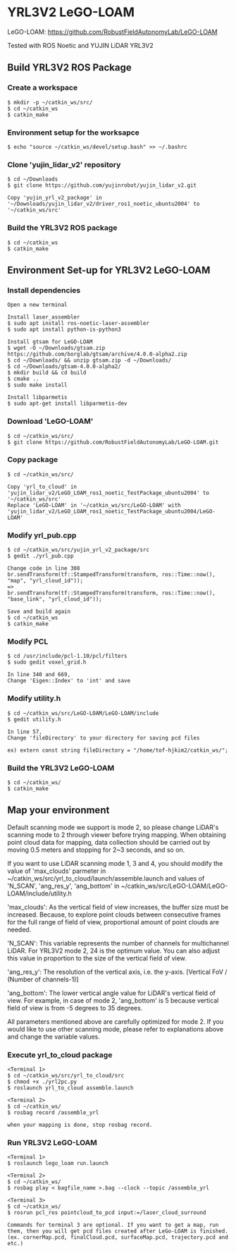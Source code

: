# YRL3V2 LeGO-LOAM
LeGO-LOAM: https://github.com/RobustFieldAutonomyLab/LeGO-LOAM

Tested with ROS Noetic and YUJIN LiDAR YRL3V2

## Build YRL3V2 ROS Package
### Create a workspace
```
$ mkdir -p ~/catkin_ws/src/
$ cd ~/catkin_ws
$ catkin_make
```
### Environment setup for the worksapce
```
$ echo "source ~/catkin_ws/devel/setup.bash" >> ~/.bashrc
```
### Clone 'yujin_lidar_v2' repository
```
$ cd ~/Downloads
$ git clone https://github.com/yujinrobot/yujin_lidar_v2.git

Copy 'yujin_yrl_v2_package' in '~/Downloads/yujin_lidar_v2/driver_ros1_noetic_ubuntu2004' to '~/catkin_ws/src'
```
### Build the YRL3V2 ROS package
``` 
$ cd ~/catkin_ws
$ catkin_make
```

## Environment Set-up for YRL3V2 LeGO-LOAM
### Install dependencies 
```
Open a new terminal 

Install laser_assembler 
$ sudo apt install ros-noetic-laser-assembler
$ sudo apt install python-is-python3

Install gtsam for LeGO-LOAM
$ wget -O ~/Downloads/gtsam.zip https://github.com/borglab/gtsam/archive/4.0.0-alpha2.zip
$ cd ~/Downloads/ && unzip gtsam.zip -d ~/Downloads/
$ cd ~/Downloads/gtsam-4.0.0-alpha2/
$ mkdir build && cd build
$ cmake ..
$ sudo make install 

Install libparmetis
$ sudo apt-get install libparmetis-dev 
```
### Download 'LeGO-LOAM'
```
$ cd ~/catkin_ws/src/
$ git clone https://github.com/RobustFieldAutonomyLab/LeGO-LOAM.git
```
### Copy package
```
$ cd ~/catkin_ws/src/

Copy 'yrl_to_cloud' in 'yujin_lidar_v2/LeGO_LOAM_ros1_noetic_TestPackage_ubuntu2004' to '~/catkin_ws/src'
Replace 'LeGO-LOAM' in '~/catkin_ws/src/LeGO-LOAM' with 'yujin_lidar_v2/LeGO_LOAM_ros1_noetic_TestPackage_ubuntu2004/LeGO-LOAM'
```
### Modify yrl_pub.cpp
```
$ cd ~/catkin_ws/src/yujin_yrl_v2_package/src
$ gedit ./yrl_pub.cpp

Change code in line 308
br.sendTransform(tf::StampedTransform(transform, ros::Time::now(), "map", "yrl_cloud_id"));
=>
br.sendTransform(tf::StampedTransform(transform, ros::Time::now(), "base_link", "yrl_cloud_id"));
 
Save and build again
$ cd ~/catkin_ws
$ catkin_make
```
### Modify PCL
```
$ cd /usr/include/pcl-1.10/pcl/filters 
$ sudo gedit voxel_grid.h

In line 340 and 669,
Change 'Eigen::Index' to 'int' and save
```
### Modify utility.h
```
$ cd ~/catkin_ws/src/LeGO-LOAM/LeGO-LOAM/include
$ gedit utility.h

In line 57,
Change 'fileDirectory' to your directory for saving pcd files

ex) extern const string fileDirectory = "/home/tof-hjkim2/catkin_ws/";
```
### Build the YRL3V2 LeGO-LOAM
```
$ cd ~/catkin_ws/ 
$ catkin_make
```

## Map your environment
Default scanning mode we support is mode 2, so please change LiDAR's scanning mode to 2 through viewer before trying mapping.
When obtaining point cloud data for mapping, data collection should be carried out by moving 0.5 meters and stopping for 2~3 seconds, and so on.

If you want to use LiDAR scanning mode 1, 3 and 4, 
you should modify the value of 'max_clouds' parmeter in ~/catkin_ws/src/yrl_to_cloud/launch/assemble.launch
and values of 'N_SCAN', 'ang_res_y', 'ang_bottom' in ~/catkin_ws/src/LeGO-LOAM/LeGO-LOAM/include/utility.h

'max_clouds': As the vertical field of view increases, the buffer size must be increased. Because, to explore point clouds between consecutive frames for the full range of field of view, proportional amount of point clouds are needed.

'N_SCAN': This variable represents the number of channels for multichannel LiDAR. For YRL3V2 mode 2, 24 is the optimum value. You can also adjust this value in proportion to the size of the vertical field of view.

'ang_res_y': The resolution of the vertical axis, i.e. the y-axis. [Vertical FoV / (Number of channels-1)]

'ang_bottom': The lower vertical angle value for LiDAR's vertical field of view. For example, in case of mode 2, 'ang_bottom' is 5 because vertical field of view is from -5 degrees to 35 degrees.

All parameters mentioned above are carefully optimized for mode 2. If you would like to use other scanning mode, please refer to explanations above and change the variable values.

### Execute yrl_to_cloud package 
```
<Terminal 1>
$ cd ~/catkin_ws/src/yrl_to_cloud/src
$ chmod +x ./yrl2pc.py
$ roslaunch yrl_to_cloud assemble.launch

<Terminal 2>
$ cd ~/catkin_ws/
$ rosbag record /assemble_yrl

when your mapping is done, stop rosbag record.
```
### Run YRL3V2 LeGO-LOAM
```
<Terminal 1> 
$ roslaunch lego_loam run.launch

<Terminal 2>
$ cd ~/catkin_ws/
$ rosbag play < bagfile_name >.bag --clock --topic /assemble_yrl

<Terminal 3> 
$ cd ~/catkin_ws/
$ rosrun pcl_ros pointcloud_to_pcd input:=/laser_cloud_surround

Commands for terminal 3 are optional. If you want to get a map, run them, then you will get pcd files created after LeGo-LOAM is finished. (ex. cornerMap.pcd, finalCloud.pcd, surfaceMap.pcd, trajectory.pcd and etc.)
```
